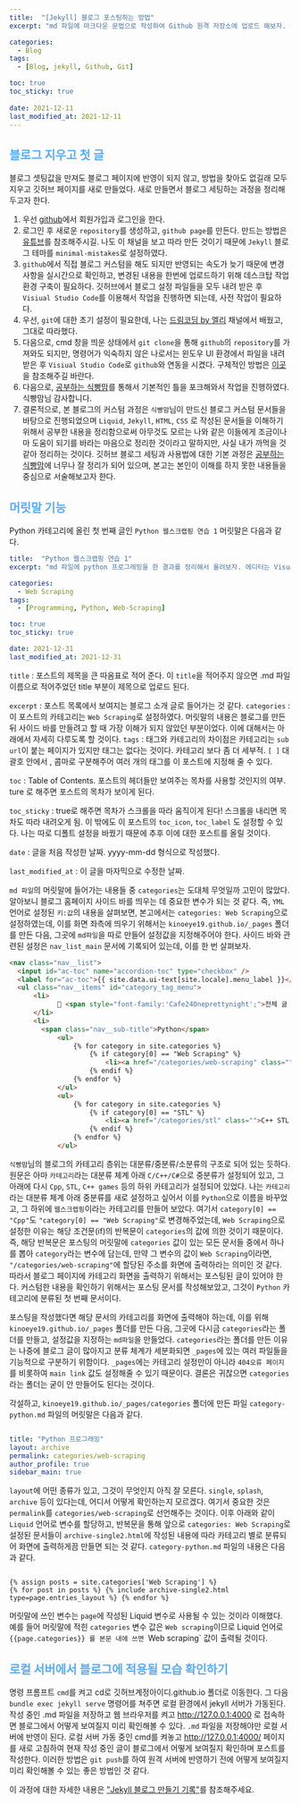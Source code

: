 ```yaml
---
title:  "[Jekyll] 블로그 포스팅하는 방법"
excerpt: "md 파일에 마크다운 문법으로 작성하여 Github 원격 저장소에 업로드 해보자. 에디터는 Visual Studio code 사용! 로컬 서버에서 확인도 해보자. "

categories:
  - Blog
tags:
  - [Blog, jekyll, Github, Git]

toc: true
toc_sticky: true
 
date: 2021-12-11
last_modified_at: 2021-12-11
---
```



## <span style="color:#58ACFA">**블로그 지우고 첫 글**</span>

블로그 셋팅값을 만져도 블로그 페이지에 반영이 되지 않고, 방법을 찾아도 없길래 모두 지우고 깃허브 페이지를 새로 만들었다.
새로 만들면서 블로그 세팅하는 과정을 정리해두고자 한다. 

1. 우선 [github](www.github.com)에서 회원가입과 로그인을 한다. 
2. 로그인 후 새로운 `repository`를 생성하고,  `github page`를 만든다. 만드는 방법은 [유튜브](https://www.youtube.com/watch?v=ACzFIAOsfpM)를 참조해주시길. 나도 이 채널을 보고 따라 만든 것이기 때문에 `Jekyll` 블로그 테마를 `minimal-mistakes`로 설정하였다.  
3. `github`에서 직접 블로그 커스텀을 해도 되지만 반영되는 속도가 늦기 때문에 변경 사항을 실시간으로 확인하고, 변경된 내용을 한번에 업로드하기 위해 데스크탑 작업 환경 구축이 필요하다. 깃허브에서 블로그 설정 파일들을 모두 내려 받은 후 `Visiual Studio Code`를 이용해서 작업을 진행하면 되는데, 사전 작업이 필요하다.  
4. 우선, `git`에 대한 초기 설정이 필요한데, 나는 [드림코딩 by 엘리](https://www.youtube.com/watch?v=Z9dvM7qgN9s) 채널에서 배웠고, 그대로 따라했다. 
5. 다음으로, cmd 창을 띄운 상태에서 `git clone`을 통해 `github`의 `repository`를 가져와도 되지만, 명령어가 익숙하지 않은 나로서는 윈도우 UI 환경에서 파일을 내려 받은 후 `Visiual Studio Code`로 `github`와 연동을 시켰다. 구체적인 방법은 [이곳](https://doheejin.github.io/git/2021/02/15/github-blog-local.html)을 참조해주길 바란다. 
6. 다음으로, [공부하는 식빵맘](https://ansohxxn.github.io/index.html)를 통해서 기본적인 틀을 포크해와서 작업을 진행하였다. 식빵맘님 감사합니다.
7. 결론적으로, 본 블로그의 커스텀 과정은 `식빵맘`님이 만드신 블로그 커스텀 문서들을 바탕으로 진행되었으며 `Liquid`, `Jekyll`, `HTML`, `CSS` 로 작성된 문서들을 이해하기 위해서 공부한 내용을 정리함으로써 아무것도 모르는 나와 같은 이들에게 조금이나마 도움이 되기를 바라는 마음으로 정리한 것이라고 말하지만, 사실 내가 까먹을 것 같아 정리하는 것이다. 깃허브 블로그 세팅과 사용법에 대한 기본 과정은 [공부하는 식빵맘](https://ansohxxn.github.io/index.html)에 너무나 잘 정리가 되어 있으며, 본고는 본인이 이해를 하지 못한 내용들을 중심으로 서술해보고자 한다.  



## <span style="color:#58ACFA">**머릿말 기능**</span>

Python 카테고리에 올린 첫 번째 글인 `Python 웹스크랩핑 연습 1` 머릿말은 다음과 같다. 

```yaml
title:  "Python 웹스크랩핑 연습 1" 
excerpt: "md 파일에 python 프로그래밍을 한 결과를 정리해서 올려보자. 에디터는 Visual Studio code 사용! 로컬 서버에서 확인도 해보자."

categories:
  - Web Scraping
tags:
  - [Programming, Python, Web-Scraping]

toc: true
toc_sticky: true

date: 2021-12-31
last_modified_at: 2021-12-31

```



`title` : 포스트의 제목을 큰 따옴표로 적어 준다. 이 `title`을 적어주지 않으면 .md 파일 이름으로 적어주었던 title 부분이 제목으로 업로드 된다.

`excerpt` : 포스트 목록에서 보여지는 블로그 소개 글로 들어가는 것 같다.
`categories` : 이 포스트의 카테고리는 `Web Scraping`로 설정하였다. 머릿말의 내용은 블로그를 만든 뒤 사이드 바를 만들려고 할 때 가장 이해가 되지 않았던 부분이었다. 이에 대해서는 아래에서 자세히 다루도록 할 것이다. 
`tags` : 태그와 카테고리의 차이점은 카테고리는 `sub url`이 붙는 페이지가 있지만 태그는 없다는 것이다. 카테고리 보다 좀 더 세부적. `[ ]` 대괄호 안에서 , 콤마로 구분해주어 여러 개의 태그를 이 포스트에 지정해 줄 수 있다. 

`toc` : Table of Contents. 포스트의 헤더들만 보여주는 목차를 사용할 것인지의 여부. ture 로 해주면 포스트의 목차가 보이게 된다.

`toc_sticky` : true로 해주면 목차가 스크롤을 따라 움직이게 된다! 스크롤을 내리면 목차도 따라 내려오게 됨. 이 밖에도 이 포스트의 `toc_icon`, `toc_label` 도 설정할 수 있다. 나는 따로 디폴트 설정을 바꿨기 때문에 추후 이에 대한 포스트를 올릴 것이다. 

`date` : 글을 처음 작성한 날짜. yyyy-mm-dd 형식으로 작성했다.

`last_modified_at` : 이 글을 마자믹으로 수정한 날짜.


`md 파일`의 머릿말에 들어가는 내용들 중 `categories`는 도대체 무엇일까 고민이 많았다. 알아보니 블로그 홈페이지 사이드 바를 띄우는 데 중요한 변수가 되는 것 같다. 즉, `YML` 언어로 설정된 `키:값`의 내용을 살펴보면, 본고에서는 `categories: Web Scraping`으로 설정하였는데, 이를 화면 좌측에 띄우기 위해서는 `kinoeye19.github.io/_pages` 폴더를 만든 다음, 그곳에 `md파일`을 따로 만들어 설정값을 지정해주어야 한다. 사이드 바와 관련된 설정은 `nav_list_main` 문서에 기록되어 있는데, 이를 한 번 살펴보자. 



```html
<nav class="nav__list">
  <input id="ac-toc" name="accordion-toc" type="checkbox" />
  <label for="ac-toc">{{ site.data.ui-text[site.locale].menu_label }}</label>
  <ul class="nav__items" id="category_tag_menu">
      <li>
            📂 <span style="font-family:'Cafe24Oneprettynight';">전체 글 수</style> <span style="font-family:'Coming Soon';">{{sum}}</style> <span style="font-family:'NanumSquareRound';">개</style> 
      </li>
      <li>
        <span class="nav__sub-title">Python</span>
            <ul>
                {% for category in site.categories %}
                    {% if category[0] == "Web Scraping" %}
                        <li><a href="/categories/web-scraping" class="">웹스크랩핑 ({{category[1].size}})</a></li>
                    {% endif %}
                {% endfor %}
            </ul>
            <ul>
                {% for category in site.categories %}
                    {% if category[0] == "STL" %}
                        <li><a href="/categories/stl" class="">C++ STL & 표준 ({{category[1].size}})</a></li>
                    {% endif %}
                {% endfor %}
            </ul>
```

`식빵맘`님의 블로그의 카테고리 층위는 대분류/중분류/소분류의 구조로 되어 있는 듯하다. 원문은 아마 `카테고리`라는 대분류 체계 아래 `C/C++/C#`으로 중분류가 설정되어 있고, 그 아래에 다시 `Cpp`, `STL`, `C++ games` 등의 하위 카테고리가 설정되어 있었다. 나는 `카테고리`라는 대분류 체계 아래 중분류를 새로 설정하고 싶어서 이를 `Python`으로 이름을 바꾸었고, 그 하위에 `웹스크랩핑`이라는 카테고리를 만들어 보았다. 여기서 `category[0] == "Cpp"`도 `"category[0] == "Web Scraping"`로 변경해주었는데, `Web Scraping`으로 설정한 이유는 해당 조건문(if)의 반복문이 `categories`의 값에 의한 것이기 때문이다. 즉, 해당 반복문은 포스팅의 머릿말에 `categories` 값이 있는 모든 문서들 중에서 하나를 뽑아 `category`라는 변수에 담는데, 만약 그 변수의 값이 `Web Scraping`이라면, `"/categories/web-scraping"`에 할당된 주소를 화면에 출력하라는 의미인 것 같다. 따라서 블로그 페이지에 카테고리 화면을 출력하기 위해서는 포스팅된 글이 있어야 한다. 커스텀한 내용을 확인하기 위해서는 포스팅 문서를 작성해보았고, 그것이 `Python` 카테고리에 분류된 첫 번째 문서이다.  

포스팅을 작성했다면 해당 문서의 카테고리를 화면에 출력해야 하는데, 이를 위해 `kinoeye19.github.io/_pages` 폴더를 만든 다음, 그곳에 다시금 `categories`라는 폴더를 만들고, 설정값을 지정하는 `md파일`을 만들었다. `categories`라는 폴더를 만든 이유는 나중에 블로그 글이 많아지고 분류 체계가 세분화되면 `_pages`에 있는 여러 파일들을 기능적으로 구분하기 위함이다. `_pages`에는 카테고리 설정만이 아니라 `404오류 페이지`를 비롯하여 `main link` 값도 설정해줄 수 있기 때문이다. 결론은 귀찮으면 `categories`라는 폴더는 굳이 안 만들어도 된다는 것이다.  

각설하고, `kinoeye19.github.io/_pages/categories` 폴더에 만든 파일 `category-python.md` 파일의 머릿말은 다음과 같다. 



```yaml

title: "Python 프로그래밍"
layout: archive
permalink: categories/web-scraping
author_profile: true
sidebar_main: true

```

`layout`에 어떤 종류가 있고, 그것이 무엇인지 아직 잘 모른다. `single`, `splash`, `archive` 등이 있다는데, 어디서 어떻게 확인하는지 모르겠다. 여기서 중요한 것은 `permalink`를 `categories/web-scraping`로 선언해주는 것이다. 이후 아래와 같이 `Liquid` 언어로 변수를 할당하고, 반복문을 통해 앞으로 `categories: Web Scraping`로 설정된 문서들이 `archive-single2.html`에 작성된 내용에 따라 카테고리 별로 분류되어 화면에 출력하게끔 만들면 되는 것 같다. `category-python.md` 파일의 내용은 다음과 같다. 


```

{% assign posts = site.categories['Web Scraping'] %}
{% for post in posts %} {% include archive-single2.html type=page.entries_layout %} {% endfor %}

```





머릿말에 쓰인 변수는 `page`에 작성된 Liquid 변수로 사용될 수 있는 것이라 이해했다. 예를 들어 머릿말에 적힌 `categories` 변수 값은 `Web scraping`이므로 Liquid 언어로 `{{page.categories}} 를 본문 내에 쓰면 `Web scraping` 값이 출력될 것이다.
 


## <span style="color:#58ACFA">**로컬 서버에서 블로그에 적용될 모습 확인하기**</span>

명령 프롬프트 `cmd`를 켜고 cd로 깃허브계정아이디.github.io 폴더로 이동한다. 그 다음 `bundle exec jekyll serve` 명령어를 쳐주면 로컬 환경에서 jekyll 서버가 가동된다. 작성 중인 .md 파일을 저장하고 웹 브라우저를 켜고 http://127.0.0.1:4000 로 접속하면 블로그에서 어떻게 보여질지 미리 확인해볼 수 있다. `.md` 파일을 저장해야만 로컬 서버에 반영이 된다. 로컬 서버 가동 중인 cmd를 켜놓고 http://127.0.0.1:4000/ 페이지를 새로 고침하여 현재 작성 중인 글이 블로그에서 어떻게 보여질지 확인하며 포스트를 작성한다. 이러한 방법은 `git push`를 하여 원격 서버에 반영하기 전에 어떻게 보여질지 미리 확인해볼 수 있는 좋은 방법인 것 같다.

이 과정에 대한 자세한 내용은 ["Jekyll 블로그 만들기 기록"](/posts/Blog/2021-12-11-2nd.md)를 참조해주세요. 
